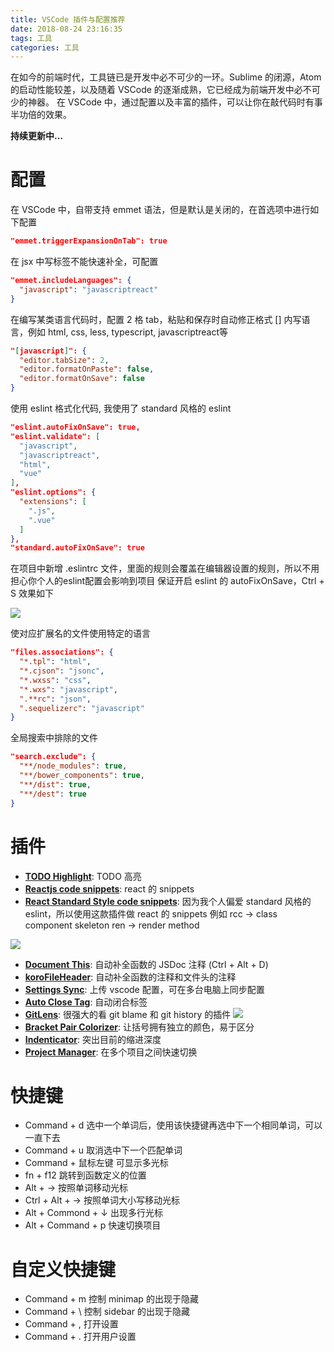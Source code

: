 ```yaml
---
title: VSCode 插件与配置推荐
date: 2018-08-24 23:16:35
tags: 工具
categories: 工具
---
```

在如今的前端时代，工具链已是开发中必不可少的一环。Sublime 的闭源，Atom 的启动性能较差，以及随着 VSCode 的逐渐成熟，它已经成为前端开发中必不可少的神器。
在 VSCode 中，通过配置以及丰富的插件，可以让你在敲代码时有事半功倍的效果。

**持续更新中...**
<!--more-->

# 配置
在 VSCode 中，自带支持 emmet 语法，但是默认是关闭的，在首选项中进行如下配置
```json
"emmet.triggerExpansionOnTab": true
```
在 jsx 中写标签不能快速补全，可配置
```json
"emmet.includeLanguages": {
  "javascript": "javascriptreact"
}
```
在编写某类语言代码时，配置 2 格 tab，粘贴和保存时自动修正格式
[] 内写语言，例如 html, css, less, typescript, javascriptreact等
```json
"[javascript]": {
  "editor.tabSize": 2,
  "editor.formatOnPaste": false,
  "editor.formatOnSave": false
}
```
使用 eslint 格式化代码, 我使用了 standard 风格的 eslint
```json
"eslint.autoFixOnSave": true,
"eslint.validate": [
  "javascript",
  "javascriptreact",
  "html",
  "vue"
],
"eslint.options": {
  "extensions": [
    ".js",
    ".vue"
  ]
},
"standard.autoFixOnSave": true
```
在项目中新增 .eslintrc 文件，里面的规则会覆盖在编辑器设置的规则，所以不用担心你个人的eslint配置会影响到项目
保证开启 eslint 的 autoFixOnSave，Ctrl + S 效果如下

![](https://i.loli.net/2018/11/20/5bf3a7c44ec80.gif)

使对应扩展名的文件使用特定的语言
```json
"files.associations": {
  "*.tpl": "html",
  "*.cjson": "jsonc",
  "*.wxss": "css",
  "*.wxs": "javascript",
  ".**rc": "json",
  ".sequelizerc": "javascript"
}
```

全局搜索中排除的文件
```json
"search.exclude": {
  "**/node_modules": true,
  "**/bower_components": true,
  "**/dist": true,
  "**/dest": true
}
```

# 插件
- **[TODO Highlight](https://marketplace.visualstudio.com/items?itemName=wayou.vscode-todo-highlight)**: TODO 高亮
- **[Reactjs code snippets](https://marketplace.visualstudio.com/items?itemName=xabikos.ReactSnippets)**: react 的 snippets
- **[React Standard Style code snippets](https://marketplace.visualstudio.com/items?itemName=TimonVS.ReactSnippetsStandard)**: 因为我个人偏爱 standard 风格的 eslint，所以使用这款插件做 react 的 snippets 例如
rcc →	class component skeleton
ren → render method

![](https://i.loli.net/2018/11/19/5bf28a0b2f973.gif)
- **[Document This](https://marketplace.visualstudio.com/items?itemName=joelday.docthis)**: 自动补全函数的 JSDoc 注释 (Ctrl + Alt + D)
- **[koroFileHeader](https://marketplace.visualstudio.com/items?itemName=OBKoro1.korofileheader)**: 自动补全函数的注释和文件头的注释
- **[Settings Sync](https://marketplace.visualstudio.com/items?itemName=Shan.code-settings-sync)**: 上传 vscode 配置，可在多台电脑上同步配置
- **[Auto Close Tag](https://marketplace.visualstudio.com/items?itemName=formulahendry.auto-close-tag)**: 自动闭合标签
- **[GitLens](https://marketplace.visualstudio.com/items?itemName=eamodio.gitlens)**: 很强大的看 git blame 和 git history 的插件
  ![](https://i.loli.net/2019/01/24/5c4957059664f.png)
- **[Bracket Pair Colorizer](https://marketplace.visualstudio.com/items?itemName=CoenraadS.bracket-pair-colorizer)**: 让括号拥有独立的颜色，易于区分
- **[Indenticator](https://marketplace.visualstudio.com/items?itemName=SirTori.indenticator)**: 突出目前的缩进深度
- **[Project Manager](https://marketplace.visualstudio.com/items?itemName=alefragnani.project-manager)**: 在多个项目之间快速切换

# 快捷键
- Command + d 选中一个单词后，使用该快捷键再选中下一个相同单词，可以一直下去
- Command + u 取消选中下一个匹配单词
- Command + 鼠标左键  可显示多光标
- fn + f12 跳转到函数定义的位置
- Alt + → 按照单词移动光标
- Ctrl + Alt + → 按照单词大小写移动光标
- Alt + Commond + ↓ 出现多行光标
- Alt + Command + p 快速切换项目

# 自定义快捷键
- Command + m 控制 minimap 的出现于隐藏
- Command + \ 控制 sidebar 的出现于隐藏
- Command + , 打开设置
- Command + . 打开用户设置